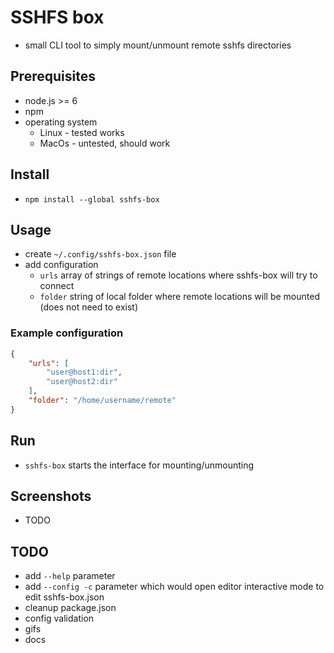 # SSHFS box

- small CLI tool to simply mount/unmount remote sshfs directories

## Prerequisites

- node.js >= 6
- npm
- operating system
    - Linux - tested works
    - MacOs - untested, should work

## Install

- `npm install --global sshfs-box`

## Usage

- create `~/.config/sshfs-box.json` file
- add configuration
    - `urls` array of strings of remote locations where sshfs-box will try to connect
    - `folder` string of local folder where remote locations will be mounted (does not need to exist)

### Example configuration

```json
{
    "urls": [
        "user@host1:dir",
        "user@host2:dir"
    ],
    "folder": "/home/username/remote"
}
```

## Run

- `sshfs-box` starts the interface for mounting/unmounting

## Screenshots

- TODO

## TODO

- add `--help` parameter
- add `--config -c` parameter which would open editor interactive mode to edit sshfs-box.json
- cleanup package.json
- config validation
- gifs
- docs

